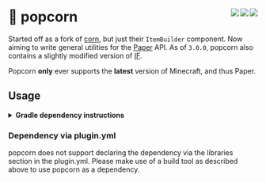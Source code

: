 # 🍿 popcorn <a href="https://repo.celerry.com/javadoc/releases/dev/kokiriglade/popcorn/latest"><img align="right" src="https://img.shields.io/badge/JavaDoc-Online-green"></a> <a href="https://github.com/kokiriglade/popcorn/releases/latest"><img src="https://img.shields.io/github/v/release/kokiriglade/popcorn" align="right"></a> <a href="https://github.com/kokiriglade/popcorn/blob/main/LICENSE"><img src="https://img.shields.io/github/license/kokiriglade/popcorn" align="right"></a>

Started off as a  fork of [corn](https://github.com/broccolai/corn), but just their `ItemBuilder` component. Now aiming to write general utilities for the [Paper](https://github.com/PaperMC/paper) API. As of `3.0.0`, popcorn also contains a slightly modified version of [IF](https://github.com/stefvanschie/IF).

Popcorn **only** ever supports the **latest** version of Minecraft, and thus Paper.

## Usage

[//]: # (Gradle dependency instructions)
<details>
<summary><strong>Gradle dependency instructions</strong></summary>

To add this project as a dependency for your Gradle project, make sure your dependencies section of your `build.gradle.kts` looks like the following:

```kotlin
dependencies {
    implementation("dev.kokiriglade:popcorn:3.0.0")
    // ...
}
```

You also need to add my Maven repository:

```kotlin
repositories {
    maven("https://repo.celerry.com/releases")
    // ...
}
```

In order to include the project in your own project, you will need to use the `shadowJar` plugin. If you don't have it already, add the following to the top of your file:

```kotlin
plugins {
    // ...
    id("io.github.goooler.shadow") version "8.1.7"
}
```

To relocate the project's classes to your own namespace, add the following, with `[YOUR PACKAGE]` being the top-level package of your project:
```kotlin
tasks {
    // ...
    shadowJar {
        relocate("dev.kokiriglade.popcorn", "[YOUR PACKAGE].popcorn")
    }
}
```
</details>

### Dependency via plugin.yml

popcorn does not support declaring the dependency via the libraries section in the plugin.yml. Please make use of a build tool as described above to use popcorn as a dependency.
